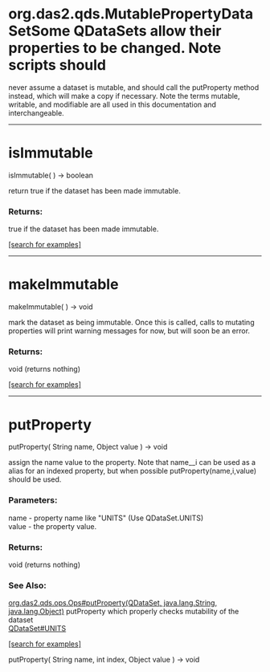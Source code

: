 # org.das2.qds.MutablePropertyDataSetSome QDataSets allow their properties to be changed.  Note scripts should
 never assume a dataset is mutable, and should call the putProperty method 
 instead, which will make a copy if necessary.  Note the terms mutable, 
 writable, and modifiable are all used in this documentation and interchangeable.
***
<a name="isImmutable"></a>
# isImmutable
isImmutable(  ) &rarr; boolean

return true if the dataset has been made immutable.

### Returns:
true if the dataset has been made immutable.

<a href="https://github.com/autoplot/dev/search?q=isImmutable&unscoped_q=isImmutable">[search for examples]</a>

***
<a name="makeImmutable"></a>
# makeImmutable
makeImmutable(  ) &rarr; void

mark the dataset as being immutable.  Once this is called, calls to
 mutating properties will print warning messages for now, but will soon
 be an error.

### Returns:
void (returns nothing)


<a href="https://github.com/autoplot/dev/search?q=makeImmutable&unscoped_q=makeImmutable">[search for examples]</a>

***
<a name="putProperty"></a>
# putProperty
putProperty( String name, Object value ) &rarr; void

assign the name value to the property.  Note that name__i can be
 used as a alias for an indexed property, but when possible 
 putProperty(name,i,value) should be used.

### Parameters:
name - property name like "UNITS" (Use QDataSet.UNITS)
<br>value - the property value.

### Returns:
void (returns nothing)

### See Also:
<a href='https://git.uiowa.edu/jbf/autoplot/-/blob/master/doc/org/das2/qds/ops/Ops.md#putProperty'>org.das2.qds.ops.Ops#putProperty(QDataSet, java.lang.String, java.lang.Object)</a> putProperty which properly checks mutability of the dataset<br>
<a href='https://git.uiowa.edu/jbf/autoplot/-/blob/master/doc/org/das2/qds/QDataSet.md#UNITS'>QDataSet#UNITS</a> <br>

<a href="https://github.com/autoplot/dev/search?q=putProperty&unscoped_q=putProperty">[search for examples]</a>

putProperty( String name, int index, Object value ) &rarr; void<br>

